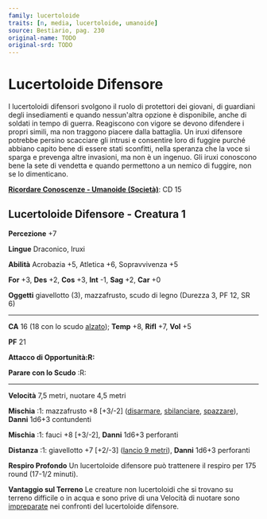 ```yaml
---
family: lucertoloide
traits: [n, media, lucertoloide, umanoide]
source: Bestiario, pag. 230
original-name: TODO
original-srd: TODO
---
```


# Lucertoloide Difensore

I lucertoloidi difensori svolgono il ruolo di protettori dei giovani, di
guardiani degli insediamenti e quando nessun'altra opzione è disponibile, anche
di soldati in tempo di guerra. Reagiscono con vigore se devono difendere i
propri simili, ma non traggono piacere dalla battaglia. Un iruxi difensore
potrebbe persino scacciare gli intrusi e consentire loro di fuggire purché
abbiano capito bene di essere stati sconfitti, nella speranza che la voce si
sparga e prevenga altre invasioni, ma non è un ingenuo. Gli iruxi conoscono bene
la sete di vendetta e quando permettono a un nemico di fuggire, non se lo
dimenticano.

**[Ricordare Conoscenze - Umanoide (Società)](/azioni/abilita/ricordare-conoscenze)**:
CD 15

## Lucertoloide Difensore - Creatura 1

**Percezione** +7

**Lingue** Draconico, Iruxi

**Abilità** Acrobazia +5, Atletica +6, Sopravvivenza +5

**For** +3, **Des** +2, **Cos** +3, **Int** -1, **Sag** +2, **Car** +0

**Oggetti** giavellotto (3), mazzafrusto, scudo di legno (Durezza 3, PF 12,
SR 6)

---

**CA** 16 (18 con lo scudo [alzato](/azioni/base/alzare-lo-scudo)); **Temp** +8,
**Rifl** +7, **Vol** +5

**PF** 21

**Attacco di Opportunità:R:**

**Parare con lo Scudo** :R:

---

**Velocità** 7,5 metri, nuotare 4,5 metri

**Mischia** :1: mazzafrusto +8 \[+3/-2] ([disarmare](/tratti/disarmare),
[sbilanciare](/tratti/sbilanciare), [spazzare](/tratti/spazzare)), **Danni**
1d6+3 contundenti

**Mischia** :1: fauci +8 \[+3/-2], **Danni** 1d6+3 perforanti

**Distanza** :1: giavellotto +7 \[+2/-3] ([lancio 9 metri](/tratti/lancio)),
**Danni** 1d6+3 perforanti

**Respiro Profondo** Un lucertoloide difensore può trattenere il respiro per 175
round (17-1/2 minuti).

**Vantaggio sul Terreno** Le creature non lucertoloidi che si trovano su terreno
difficile o in acqua e sono prive di una Velocità di nuotare sono
[impreparate](/condizioni/impreparato) nei confronti del lucertoloide difensore.
